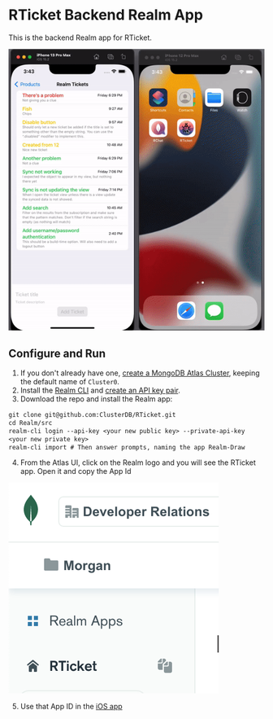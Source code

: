 # RTicket Backend Realm App
This is the backend Realm app for RTicket.

![Realm-Draw demo](../assets/RTicket_demo.gif)

## Configure and Run

1. If you don't already have one, [create a MongoDB Atlas Cluster](https://cloud.mongodb.com/), keeping the default name of `Cluster0`.
1. Install the [Realm CLI](https://docs.mongodb.com/realm/deploy/realm-cli-reference) and [create an API key pair](https://docs.atlas.mongodb.com/configure-api-access#programmatic-api-keys).
1. Download the repo and install the Realm app:
```
git clone git@github.com:ClusterDB/RTicket.git
cd Realm/src
realm-cli login --api-key <your new public key> --private-api-key <your new private key>
realm-cli import # Then answer prompts, naming the app Realm-Draw
```
4. From the Atlas UI, click on the Realm logo and you will see the RTicket app. Open it and copy the App Id

![Realm application Id](../assets/realm-app-id.png)

5. Use that App ID in the [iOS app](../iOS)